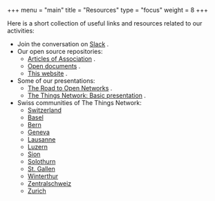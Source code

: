 +++
menu = "main"
title = "Resources"
type = "focus"
weight = 8
+++

Here is a short collection of useful links and resources related to our activities:

* Join the conversation on <a href="https://ttn-ch.herokuapp.com/" target="_blank">Slack</a> <i class="fa fa-external-link"></i>.
* Our open source repositories:
  * <a href="https://github.com/open-network-infrastructure/articles-of-association/" target="_blank">Articles of Association</a> <i class="fa fa-external-link"></i>.
  * <a href="https://github.com/open-network-infrastructure/open-docs/" target="_blank">Open documents</a> <i class="fa fa-external-link"></i>.
  * <a href="https://github.com/open-network-infrastructure/opennetworkinfrastructure-org/" target="_blank">This website</a> <i class="fa fa-external-link"></i>.
* Some of our presentations:
  * <a href="https://speakerdeck.com/gonzalocasas/the-road-to-open-networks-1" target="_blank">The Road to Open Networks</a> <i class="fa fa-external-link"></i>.
  * <a href="https://speakerdeck.com/gonzalocasas/the-things-network-basic-presentation" target="_blank">The Things Network: Basic presentation</a> <i class="fa fa-external-link"></i>.
* Swiss communities of The Things Network:
  * <a href="https://www.thethingsnetwork.org/country/switzerland/" target="_blank">Switzerland</a> <i class="fa fa-external-link"></i>
  * <a href="https://www.thethingsnetwork.org/community/basel/" target="_blank">Basel</a> <i class="fa fa-external-link"></i>
  * <a href="https://www.thethingsnetwork.org/community/Bern/" target="_blank">Bern</a> <i class="fa fa-external-link"></i>
  * <a href="https://www.thethingsnetwork.org/community/geneva/" target="_blank">Geneva</a> <i class="fa fa-external-link"></i>
  * <a href="https://www.thethingsnetwork.org/community/lausanne/" target="_blank">Lausanne</a> <i class="fa fa-external-link"></i>
  * <a href="https://www.thethingsnetwork.org/community/luzern/" target="_blank">Luzern</a> <i class="fa fa-external-link"></i>
  * <a href="https://www.thethingsnetwork.org/community/sion/" target="_blank">Sion</a> <i class="fa fa-external-link"></i>
  * <a href="https://www.thethingsnetwork.org/community/solothurn/" target="_blank">Solothurn</a> <i class="fa fa-external-link"></i>
  * <a href="https://www.thethingsnetwork.org/community/st-gallen/" target="_blank">St. Gallen</a> <i class="fa fa-external-link"></i>
  * <a href="https://www.thethingsnetwork.org/community/winterthur/" target="_blank">Winterthur</a> <i class="fa fa-external-link"></i>
  * <a href="https://www.thethingsnetwork.org/community/zentralschweiz/" target="_blank">Zentralschweiz</a> <i class="fa fa-external-link"></i>
  * <a href="https://www.thethingsnetwork.org/community/zurich/" target="_blank">Zurich</a> <i class="fa fa-external-link"></i>
